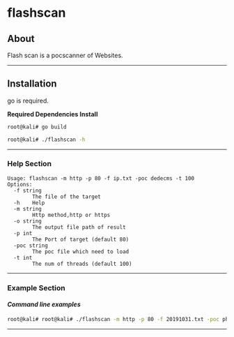 # flashscan 
## About 

Flash scan is a pocscanner of Websites. 

-----
## Installation
go is required. 

**Required Dependencies Install**
```bash
root@kali# go build
```
```bash
root@kali# ./flashscan -h
```
-----
### __Help Section__
```
Usage: flashscan -m http -p 80 -f ip.txt -poc dedecms -t 100
Options:
  -f string
        The file of the target
  -h    Help
  -m string
        Http method,http or https
  -o string
        The output file path of result
  -p int
        The Port of target (default 80)
  -poc string
        The poc file which need to load
  -t int
        The num of threads (default 100)
```
----- 
### __Example Section__
#### *Command line examples*
```bash
root@kali# root@kali# ./flashscan -m http -p 80 -f 20191031.txt -poc phpstudy -t 10 -o result.txt
```
-----





